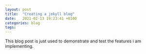 ```yaml
---
layout: post
title:  "Creating a jekyll blog"
date:   2021-02-13 19:23:41 +0100
categories: blog
tags:
---
```

This blog post is just used to demonstrate and test the features i am implementing.